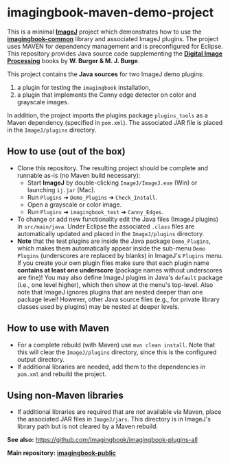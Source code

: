# imagingbook-maven-demo-project

This is a minimal **[ImageJ](https://imagej.net/ImageJ1)** project which demonstrates how to use the **[imagingbook-common](https://github.com/imagingbook/imagingbook-common)** library and associated ImageJ plugins.
The project uses MAVEN for dependency management and is preconfigured for Eclipse.
This repository provides Java source code supplementing the **[Digital Image Processing](https://imagingbook.com)** books by **W. Burger & M. J. Burge**.

This project contains the **Java sources** for two ImageJ demo plugins:
1. a plugin for testing the `imagingbook` installation,
2. a plugin that implements the Canny edge detector on color and grayscale images.

In addition, the project imports the plugins package `plugins_tools`
as a Maven dependency (specified in `pom.xml`). 
The associated JAR file is placed in the `ImageJ/plugins` directory.



## How to use (out of the box)

* Clone this repository. The resulting project should be complete and runnable as-is (no Maven build necessary):
  * Start **ImageJ** by double-clicking `ImageJ/ImageJ.exe` (Win) or launching `ij.jar` (Mac).
  * Run `Plugins` &#10140; `Demo_Plugins` &#10140; `Check_Install`.
  * Open a grayscale or color image.
  * Run `Plugins` &#10140; `imagingbook_test` &#10140; `Canny_Edges`. 
* To change or add new functionality edit the Java files (ImageJ plugins) in `src/main/java`. 
  Under Eclipse the associated `.class` files are automatically updated and placed in the `ImageJ/plugins` directory.
* **Note** that the test plugins are inside the Java package `Demo_Plugins`, which makes them automatically appear inside
  the sub-menu `Demo Plugins` (underscores are replaced by blanks) in ImageJ's `Plugins` menu.
  If you create your own plugin files make sure that each plugin name
  **contains at least one underscore** (package names without underscores are fine)!
  You may also define ImageJ plugins in Java's `default` package (i.e., one level higher), which then show at the menu's top-level.
  Also note that ImageJ ignores plugins that are nested deeper than one package level!
  However, other Java source files (e.g., for private library classes used by plugins) may be nested at deeper levels.
  

## How to use with Maven

* For a complete rebuild (with Maven) use `mvn clean install`. Note that this will clear the `ImageJ/plugins`
  directory, since this is the configured output directory.
* If additional libraries are needed, add them to the dependencies in `pom.xml` and rebuild the project.

## Using non-Maven libraries

* If additional libraries are required that are *not* available via Maven, place
  the associated JAR files in `ImageJ/jars`. This directory is in ImageJ's library path
  but is not cleared by a Maven rebuild. 


**See also:** https://github.com/imagingbook/imagingbook-plugins-all

**Main repository:** [**imagingbook-public**](https://github.com/imagingbook/imagingbook-public)




